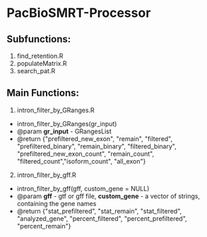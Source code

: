 # PacBioSMRT-Processor

## Subfunctions: <br />
1. find_retention.R <br />
2. populateMatrix.R <br />
3. search_pat.R <br />

## Main Functions:<br />
1. intron_filter_by_GRanges.R <br />
- intron_filter_by_GRanges(gr_input)
- @param **gr_input** - GRangesList
- @return {"prefiltered_new_exon", "remain", "filtered", "prefiltered_binary", "remain_binary", "filtered_binary",
       "prefiltered_new_exon_count", "remain_count", "filtered_count","isoform_count", "all_exon"}

2. intron_filter_by_gff.R <br />
- intron_filter_by_gff(gff, custom_gene = NULL)
- @param **gff** - gtf or gff file, **custom_gene** - a vector of strings, containing the gene names
- @return {"stat_prefiltered", "stat_remain", "stat_filtered",
       "analyzed_gene", "percent_filtered",
       "percent_prefiltered", "percent_remain"}
